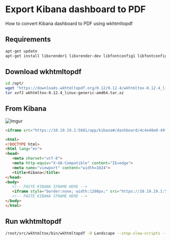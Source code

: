 # Export Kibana dashboard to PDF
How to convert Kibana dashboard to PDF using wkhtmltopdf

## Requirements
```bash
apt-get update
apt-get install libxrender1 libxrender-dev libfontconfig1 libfontconfig1-dev
```

## Download wkhtmltopdf
```bash
cd /opt/
wget "https://downloads.wkhtmltopdf.org/0.12/0.12.4/wkhtmltox-0.12.4_linux-generic-amd64.tar.xz"
tar xvfJ wkhtmltox-0.12.4_linux-generic-amd64.tar.xz
```

## From Kibana
![Imgur](http://i.imgur.com/uCvb0Yw.png)


```html
<iframe src="https://10.19.19.1:5601/app/kibana#/dashboard/4c4e48e0-49fa-11e7-829d-434826ef4a7e?embed=true&_g=(refreshInterval%3A(display%3AOff%2Cpause%3A!f%2Cvalue%3A0)%2Ctime%3A(from%3Anow%2Fd%2Cmode%3Aquick%2Cto%3Anow%2Fd))" height="600" width="800"></iframe>
```

```html
<html>
<!DOCTYPE html>
<html lang="en">
<head>
   <meta charset="utf-8">
   <meta http-equiv="X-UA-Compatible" content="IE=edge">
   <meta name="viewport" content="width=1024">
   <title>Kibana</title>
</head>
<body>
   <!-- PASTE KIBANA IFRAME HERE --> 
   <iframe style="border:none; width:1200px;" src="https://10.19.19.1:5601/app/kibana#/dashboard/4c4..."></iframe>
   <!-- PASTE KIBANA IFRAME HERE --> 
</body>
</html>
```

## Run wkhtmltopdf
```bash
/root/src/wkhtmltox/bin/wkhtmltopdf -O Landscape --stop-slow-scripts --javascript-delay 10000 "http://10.19.19.1:5601/goto/b4d6701f2d7388fc9acb32da3e4e0f01?embed=true" ./console.pdf
```
